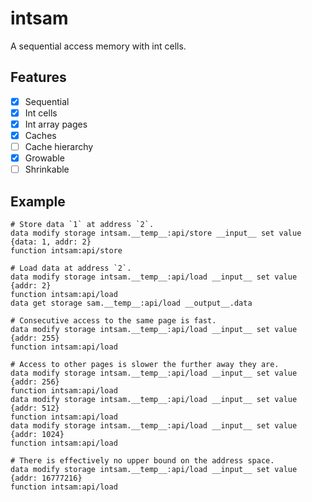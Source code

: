 # intsam

A sequential access memory with int cells.

## Features

- [x] Sequential
- [x] Int cells
- [x] Int array pages
- [x] Caches
- [ ] Cache hierarchy
- [x] Growable
- [ ] Shrinkable

## Example

```mcfunction
# Store data `1` at address `2`.
data modify storage intsam.__temp__:api/store __input__ set value {data: 1, addr: 2}
function intsam:api/store

# Load data at address `2`.
data modify storage intsam.__temp__:api/load __input__ set value {addr: 2}
function intsam:api/load
data get storage sam.__temp__:api/load __output__.data

# Consecutive access to the same page is fast.
data modify storage intsam.__temp__:api/load __input__ set value {addr: 255}
function intsam:api/load

# Access to other pages is slower the further away they are.
data modify storage intsam.__temp__:api/load __input__ set value {addr: 256}
function intsam:api/load
data modify storage intsam.__temp__:api/load __input__ set value {addr: 512}
function intsam:api/load
data modify storage intsam.__temp__:api/load __input__ set value {addr: 1024}
function intsam:api/load

# There is effectively no upper bound on the address space.
data modify storage intsam.__temp__:api/load __input__ set value {addr: 16777216}
function intsam:api/load
```
